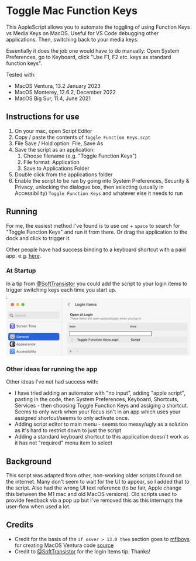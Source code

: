 # Toggle Mac Function Keys

This AppleScript allows you to automate the toggling of using Function Keys vs Media Keys on MacOS. Useful for VS Code debugging other applications. Then, switching back to your media keys.

Essentially it does the job one would have to do manually: Open System Preferences, go to Keyboard, click "Use F1, F2 etc. keys as standard function keys".

Tested with: 
* MacOS Ventura, 13.2 January 2023
* MacOS Monterey, 12.6.2, December 2022
* MacOS Big Sur, 11.4, June 2021

## Instructions for use

1. On your mac, open Script Editor
2. Copy / paste the contents of `Toggle Function Keys.scpt`
3. File Save / Hold option: File, Save As
4. Save the script as an application:
   1. Choose filename (e.g. "Toggle Function Keys")
   2. File format: Application
   3. Save to Applications Folder
5. Double click from the applications folder
6. Enable the script to be run by going into System Preferences, Security & Privacy, unlocking the dialogue box, then selecting (usually in Accessibility) `Toggle Function Keys` and whatever else it needs to run

## Running

For me, the easiest method I've found is to use `cmd` + `space` to search for "Toggle Function Keys" and run it from there. Or drag the application to the dock and click to trigger it.

Other people have had success binding to a keyboard shortcut with a paid app. e.g. [here](https://folivora.ai).

### At Startup

In a tip from [@SoftTransistor](https://github.com/SoftTransistor) you could add the script to your login items to trigger switching keys each time you start up.

![mac startup](mac-startup.png)

### Other ideas for running the app

Other ideas I've not had success with:

* I have tried adding an automator with "no input", adding "apple script", pasting in the code, then System Preferences, Keyboard, Shortcuts, Services - then choosing Toggle Function Keys and assiging a shortcut. Seems to only work when your focus isn't in an app which uses your assigned shortcut/seems to only activate once.
* Adding script editor to main menu - seems too messy/ugly as a solution as it's hard to restrict down to just the script
* Adding a standard keyboard shortcut to this application doesn't work as it has not "required" menu item to select

## Background

This script was adapted from other, non-working older scripts I found on the internet. Many don't seem to wait for the UI to appear, so I added that to the script. Also had the wrong UI text reference (to be fair, Apple change this between the M1 mac and old MacOS versions). Old scripts used to provide feedback via a pop up but I've removed this as this interrupts the user-flow when used a lot.

## Credits

* Credit for the basis of the `if osver > 13.0 then` section goes to [mflboys](https://www.reddit.com/user/mflboys/) for creating MacOS Ventura code [source](https://www.reddit.com/r/shortcuts/comments/yjlxvo/macos_ventura_shortcut_toggle_function_keys_f1f2/)
* Credit to [@SoftTransistor](https://github.com/SoftTransistor) for the login items tip. Thanks!